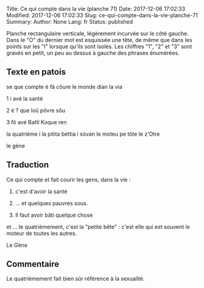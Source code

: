 Title:  Ce qui compte dans la vie (planche 71)
Date: 2017-12-06 17:02:33
Modified: 2017-12-06 17:02:33
Slug: ce-qui-compte-dans-la-vie-planche-71
Summary: 
Author: None
Lang: fr
Status: published

Planche rectangulaire verticale, légèrement incurvée sur le côté gauche. Dans le "O" du dernier mot est esquissée une tête, de même que dans les points sur les "I" lorsque qu'ils sont isolés. Les chiffres "1", "2" et "3" sont gravés en petit, un peu au dessus à gauche des phrases énumérées.

<figure class="image-block" style="float: right;">
  <img alt="" src="{static}/images/planche_71.png">
  <figcaption style="max-width: 279px"></figcaption>
</figure>


## Texte en patois
se que compte é fâ côure le monde dian la via

1 i avé  la  santé

2  é ? que loû pôvre sôu

3  fô avé Battï Koque ren

la quatriéme i la pitita béttia i sòvan le moteu pe tôte le  z‘Otre

le gène

## Traduction
Ce qui compte et fait courir les gens, dans la vie :

1. c'est d'avoir la santé

2. ... et quelques pauvres sous.
3. Il faut avoir bâti quelque chose

et ... le quatrièmement, c'est la "petite bête" : c'est elle qui est souvent le moteur de toutes les autres.

Le Gène

## Commentaire
Le quatrièmement fait bien sûr référence à la sexualité.



